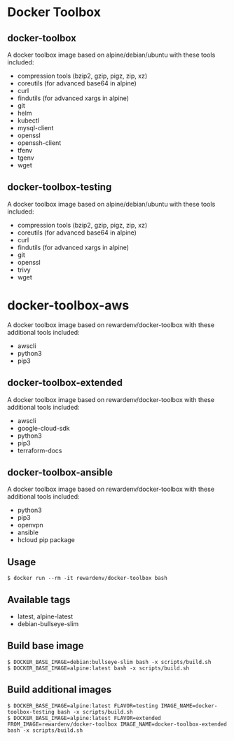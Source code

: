 # Docker Toolbox

## docker-toolbox

A docker toolbox image based on alpine/debian/ubuntu with these tools included:
- compression tools (bzip2, gzip, pigz, zip, xz)
- coreutils (for advanced base64 in alpine)
- curl
- findutils (for advanced xargs in alpine)
- git
- helm
- kubectl
- mysql-client
- openssl
- openssh-client
- tfenv
- tgenv
- wget

## docker-toolbox-testing

A docker toolbox image based on alpine/debian/ubuntu with these tools included:
- compression tools (bzip2, gzip, pigz, zip, xz)
- coreutils (for advanced base64 in alpine)
- curl
- findutils (for advanced xargs in alpine)
- git
- openssl
- trivy
- wget

# docker-toolbox-aws

A docker toolbox image based on rewardenv/docker-toolbox with these additional tools included:
- awscli
- python3
- pip3

## docker-toolbox-extended

A docker toolbox image based on rewardenv/docker-toolbox with these additional tools included:
- awscli
- google-cloud-sdk
- python3
- pip3
- terraform-docs

## docker-toolbox-ansible

A docker toolbox image based on rewardenv/docker-toolbox with these additional tools included:
- python3
- pip3
- openvpn
- ansible
- hcloud pip package

## Usage

```console
$ docker run --rm -it rewardenv/docker-toolbox bash
```

## Available tags

- latest, alpine-latest
- debian-bullseye-slim

## Build base image

```
$ DOCKER_BASE_IMAGE=debian:bullseye-slim bash -x scripts/build.sh
$ DOCKER_BASE_IMAGE=alpine:latest bash -x scripts/build.sh
```

## Build additional images

```console
$ DOCKER_BASE_IMAGE=alpine:latest FLAVOR=testing IMAGE_NAME=docker-toolbox-testing bash -x scripts/build.sh
$ DOCKER_BASE_IMAGE=alpine:latest FLAVOR=extended FROM_IMAGE=rewardenv/docker-toolbox IMAGE_NAME=docker-toolbox-extended bash -x scripts/build.sh
```